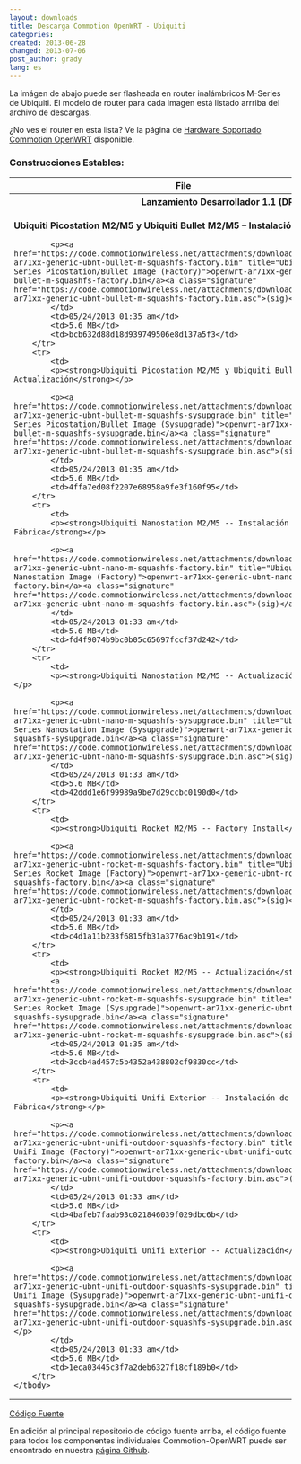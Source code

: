 ```yaml
---
layout: downloads
title: Descarga Commotion OpenWRT - Ubiquiti
categories:
created: 2013-06-28
changed: 2013-07-06
post_author: grady
lang: es
---
```

  <p>La imágen de abajo puede ser flasheada en router inalámbricos M-Series de Ubiquiti. El modelo de router para cada imagen está listado arrriba del archivo de descargas.</p>

<p>¿No ves el router en esta lista? Ve la página de <a href="https://code.commotionwireless.net/projects/commotion/wiki/Commotion_OpenWRT_Supported_Hardware">Hardware Soportado Commotion OpenWRT</a> disponible.</p>

<h3>Construcciones Estables:</h3>

<table class="table table-bordered table-responsive">
	<thead>
		<tr>
			<th>File</th>
			<th>Date</th>
			<th>Size</th>
			<th>MD5</th>
		</tr>
	</thead>
	<tbody>
		<tr>
			<th colspan="4">Lanzamiento Desarrollador 1.1 (DR1.1)</th>
		</tr>
		<tr>
			<td>
			<p><strong>Ubiquiti Picostation M2/M5 y Ubiquiti Bullet M2/M5 – Instalación de Fábrica</strong></p>

			<p><a href="https://code.commotionwireless.net/attachments/download/357/openwrt-ar71xx-generic-ubnt-bullet-m-squashfs-factory.bin" title="Ubiquiti M-Series Picostation/Bullet Image (Factory)">openwrt-ar71xx-generic-ubnt-bullet-m-squashfs-factory.bin</a><a class="signature" href="https://code.commotionwireless.net/attachments/download/358/openwrt-ar71xx-generic-ubnt-bullet-m-squashfs-factory.bin.asc">(sig)</a></p>
			</td>
			<td>05/24/2013 01:35 am</td>
			<td>5.6 MB</td>
			<td>bcb632d88d18d939749506e8d137a5f3</td>
		</tr>
		<tr>
			<td>
			<p><strong>Ubiquiti Picostation M2/M5 y Ubiquiti Bullet M2/M5 -- Actualización</strong></p>

			<p><a href="https://code.commotionwireless.net/attachments/download/359/openwrt-ar71xx-generic-ubnt-bullet-m-squashfs-sysupgrade.bin" title="Ubiquiti M-Series Picostation/Bullet Image (Sysupgrade)">openwrt-ar71xx-generic-ubnt-bullet-m-squashfs-sysupgrade.bin</a><a class="signature" href="https://code.commotionwireless.net/attachments/download/360/openwrt-ar71xx-generic-ubnt-bullet-m-squashfs-sysupgrade.bin.asc">(sig)</a></p>
			</td>
			<td>05/24/2013 01:35 am</td>
			<td>5.6 MB</td>
			<td>4ffa7ed08f2207e68958a9fe3f160f95</td>
		</tr>
		<tr>
			<td>
			<p><strong>Ubiquiti Nanostation M2/M5 -- Instalación de Fábrica</strong></p>

			<p><a href="https://code.commotionwireless.net/attachments/download/349/openwrt-ar71xx-generic-ubnt-nano-m-squashfs-factory.bin" title="Ubiquiti M-Series Nanostation Image (Factory)">openwrt-ar71xx-generic-ubnt-nano-m-squashfs-factory.bin</a><a class="signature" href="https://code.commotionwireless.net/attachments/download/350/openwrt-ar71xx-generic-ubnt-nano-m-squashfs-factory.bin.asc">(sig)</a></p>
			</td>
			<td>05/24/2013 01:33 am</td>
			<td>5.6 MB</td>
			<td>fd4f9074b9bc0b05c65697fccf37d242</td>
		</tr>
		<tr>
			<td>
			<p><strong>Ubiquiti Nanostation M2/M5 -- Actualización</strong></p>

			<p><a href="https://code.commotionwireless.net/attachments/download/351/openwrt-ar71xx-generic-ubnt-nano-m-squashfs-sysupgrade.bin" title="Ubiquiti M-Series Nanostation Image (Sysupgrade)">openwrt-ar71xx-generic-ubnt-nano-m-squashfs-sysupgrade.bin</a><a class="signature" href="https://code.commotionwireless.net/attachments/download/352/openwrt-ar71xx-generic-ubnt-nano-m-squashfs-sysupgrade.bin.asc">(sig)</a></p>
			</td>
			<td>05/24/2013 01:33 am</td>
			<td>5.6 MB</td>
			<td>42ddd1e6f99989a9be7d29ccbc0190d0</td>
		</tr>
		<tr>
			<td>
			<p><strong>Ubiquiti Rocket M2/M5 -- Factory Install</strong></p>

			<p><a href="https://code.commotionwireless.net/attachments/download/353/openwrt-ar71xx-generic-ubnt-rocket-m-squashfs-factory.bin" title="Ubiquiti M-Series Rocket Image (Factory)">openwrt-ar71xx-generic-ubnt-rocket-m-squashfs-factory.bin</a><a class="signature" href="https://code.commotionwireless.net/attachments/download/354/openwrt-ar71xx-generic-ubnt-rocket-m-squashfs-factory.bin.asc">(sig)</a></p>
			</td>
			<td>05/24/2013 01:33 am</td>
			<td>5.6 MB</td>
			<td>c4d1a11b233f6815fb31a3776ac9b191</td>
		</tr>
		<tr>
			<td>
			<p><strong>Ubiquiti Rocket M2/M5 -- Actualización</strong></p>
			<a href="https://code.commotionwireless.net/attachments/download/355/openwrt-ar71xx-generic-ubnt-rocket-m-squashfs-sysupgrade.bin" title="Ubiquiti M-Series Rocket Image (Sysupgrade)">openwrt-ar71xx-generic-ubnt-rocket-m-squashfs-sysupgrade.bin</a><a class="signature" href="https://code.commotionwireless.net/attachments/download/361/openwrt-ar71xx-generic-ubnt-rocket-m-squashfs-sysupgrade.bin.asc">(sig)</a></td>
			<td>05/24/2013 01:35 am</td>
			<td>5.6 MB</td>
			<td>3ccb4ad457c5b4352a438802cf9830cc</td>
		</tr>
		<tr>
			<td>
			<p><strong>Ubiquiti Unifi Exterior -- Instalación de Fábrica</strong></p>

			<p><a href="https://code.commotionwireless.net/attachments/download/345/openwrt-ar71xx-generic-ubnt-unifi-outdoor-squashfs-factory.bin" title="Ubiquiti UniFi Image (Factory)">openwrt-ar71xx-generic-ubnt-unifi-outdoor-squashfs-factory.bin</a><a class="signature" href="https://code.commotionwireless.net/attachments/download/346/openwrt-ar71xx-generic-ubnt-unifi-outdoor-squashfs-factory.bin.asc">(sig)</a></p>
			</td>
			<td>05/24/2013 01:33 am</td>
			<td>5.6 MB</td>
			<td>4bafeb7faab93c021846039f029dbc6b</td>
		</tr>
		<tr>
			<td>
			<p><strong>Ubiquiti Unifi Exterior -- Actualización</strong></p>

			<p><a href="https://code.commotionwireless.net/attachments/download/347/openwrt-ar71xx-generic-ubnt-unifi-outdoor-squashfs-sysupgrade.bin" title="Ubiquiti Unifi Image (Sysupgrade)">openwrt-ar71xx-generic-ubnt-unifi-outdoor-squashfs-sysupgrade.bin</a><a class="signature" href="https://code.commotionwireless.net/attachments/download/348/openwrt-ar71xx-generic-ubnt-unifi-outdoor-squashfs-sysupgrade.bin.asc">(sig)</a></p>
			</td>
			<td>05/24/2013 01:33 am</td>
			<td>5.6 MB</td>
			<td>1eca03445c3f7a2deb6327f18cf189b0</td>
		</tr>
	</tbody>
</table>

<p><a class="button" href="https://github.com/opentechinstitute/commotion-openwrt" id="openwrt-source-btn">Código Fuente</a></p>

<p>En adición al principal repositorio de código fuente arriba, el código fuente para todos los componentes individuales Commotion-OpenWRT puede ser encontrado en nuestra <a href="https://github.com/opentechinstitute">página Github</a>.</p>
